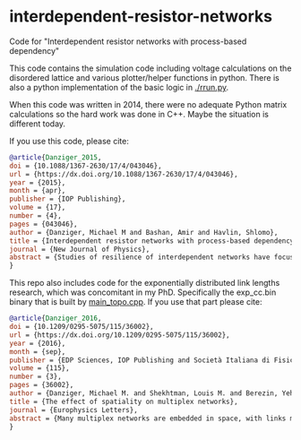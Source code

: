 # interdependent-resistor-networks
Code for "Interdependent resistor networks with process-based dependency"

This code contains the simulation code including voltage calculations on the disordered lattice and various plotter/helper functions in python. There is also a python implementation of the basic logic in [./rrun.py](./rrun.py).

When this code was written in 2014, there were no adequate Python matrix calculations so the hard work was done in C++. Maybe the situation is different today.

If you use this code, please cite:

```bibtex
@article{Danziger_2015,
doi = {10.1088/1367-2630/17/4/043046},
url = {https://dx.doi.org/10.1088/1367-2630/17/4/043046},
year = {2015},
month = {apr},
publisher = {IOP Publishing},
volume = {17},
number = {4},
pages = {043046},
author = {Danziger, Michael M and Bashan, Amir and Havlin, Shlomo},
title = {Interdependent resistor networks with process-based dependency},
journal = {New Journal of Physics},
abstract = {Studies of resilience of interdependent networks have focused on structural dependencies between pairs of nodes across networks but have not included the effects of dynamic processes taking place on the networks. Here we study the effect of dynamic process-based dependencies on a system of interdependent resistor networks. We describe a new class of dependency in which a node’s functionality is determined by whether or not it is actually carrying current and not just by its structural connectivity to a spanning component. This criterion determines its functionality within its own network as well as its ability to provide support-but not electrical current-to nodes in another network. We present the effects of this new type of dependency on the critical properties of σ and , the overall conductivity of the system and the fraction of nodes which carry current, respectively. Because the conductance of current has direct physical effects (e.g. heat, magnetic induction), the development of a theory of process-based dependency can lead to innovative technology. As an example, we describe how the theory presented here could be used to develop a new kind of highly sensitive thermal or gas sensor.}
}
```

This repo also includes code for the exponentially distributed link lengths research, which was concomitant in my PhD. Specifically the exp_cc.bin binary that is built by [main_topo.cpp](./idresnet/main_topo.cpp). If you use that part please cite:


```bibtex
@article{Danziger_2016,
doi = {10.1209/0295-5075/115/36002},
url = {https://dx.doi.org/10.1209/0295-5075/115/36002},
year = {2016},
month = {sep},
publisher = {EDP Sciences, IOP Publishing and Società Italiana di Fisica},
volume = {115},
number = {3},
pages = {36002},
author = {Danziger, Michael M. and Shekhtman, Louis M. and Berezin, Yehiel and Havlin, Shlomo},
title = {The effect of spatiality on multiplex networks},
journal = {Europhysics Letters},
abstract = {Many multiplex networks are embedded in space, with links more likely to exist between nearby nodes than distant nodes. For example, interdependent infrastructure networks can be represented as multiplex networks, where each layer has links among nearby nodes. Here, we model the effect of spatiality on the robustness of a multiplex network embedded in 2-dimensional space, where links in each layer are of variable but constrained length. Based on empirical measurements of real-world networks, we adopt exponentially distributed link lengths with characteristic length ζ. By changing ζ, we modulate the strength of the spatial embedding. When ζ → ∞, all link lengths are equally likely, and the spatiality does not affect the topology. However, when  only short links are allowed, and the topology is overwhelmingly determined by the spatial embedding. We find that, though longer links strengthen a single-layer network, they make a multi-layer network more vulnerable. We further find that when ζ is longer than a certain critical value, , abrupt, discontinuous transitions take place, while for  the transition is continuous, indicating that the risk of abrupt collapse can be eliminated if the typical link length is shorter than .}
}
```